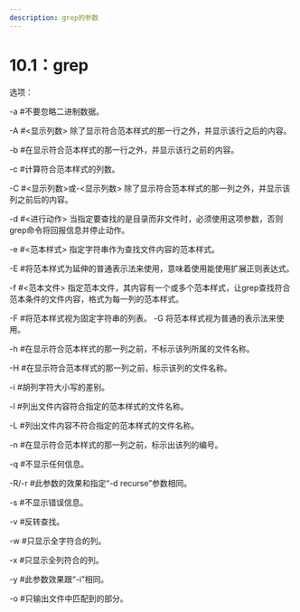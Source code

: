 ```yaml
---
description: grep的参数
---
```


# 10.1：grep

选项：

-a                \#不要忽略二进制数据。

-A                \#&lt;显示列数&gt; 除了显示符合范本样式的那一行之外，并显示该行之后的内容。

-b                \#在显示符合范本样式的那一行之外，并显示该行之前的内容。

-c                \#计算符合范本样式的列数。

-C                \#&lt;显示列数&gt;或-&lt;显示列数&gt; 除了显示符合范本样式的那一列之外，并显示该列之前后的内容。

-d                \#&lt;进行动作&gt; 当指定要查找的是目录而非文件时，必须使用这项参数，否则grep命令将回报信息并停止动作。

-e                \#&lt;范本样式&gt; 指定字符串作为查找文件内容的范本样式。

-E                \#将范本样式为延伸的普通表示法来使用，意味着使用能使用扩展正则表达式。

-f                \#&lt;范本文件&gt; 指定范本文件，其内容有一个或多个范本样式，让grep查找符合范本条件的文件内容，格式为每一列的范本样式。

-F                \#将范本样式视为固定字符串的列表。 -G 将范本样式视为普通的表示法来使用。

-h                \#在显示符合范本样式的那一列之前，不标示该列所属的文件名称。

-H                \#在显示符合范本样式的那一列之前，标示该列的文件名称。

-i                \#胡列字符大小写的差别。

-l                \#列出文件内容符合指定的范本样式的文件名称。

-L                \#列出文件内容不符合指定的范本样式的文件名称。

-n                \#在显示符合范本样式的那一列之前，标示出该列的编号。

-q                \#不显示任何信息。

-R/-r             \#此参数的效果和指定“-d recurse”参数相同。

-s                \#不显示错误信息。

-v                \#反转查找。

-w                \#只显示全字符合的列。

-x                \#只显示全列符合的列。

-y                \#此参数效果跟“-i”相同。

-o                \#只输出文件中匹配到的部分。

